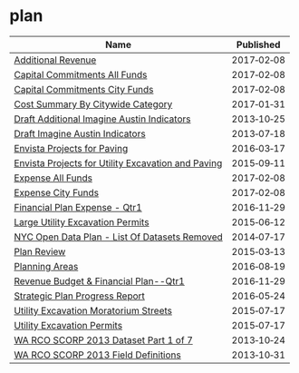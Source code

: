 # plan

Name | Published
---- | ---------
[Additional Revenue](../datasets/hii3-dcun.md) | 2017&#x2011;02&#x2011;08
[Capital Commitments All Funds](../datasets/8fnh-fcum.md) | 2017&#x2011;02&#x2011;08
[Capital Commitments City Funds](../datasets/4vf7-wwbk.md) | 2017&#x2011;02&#x2011;08
[Cost Summary By Citywide Category](../datasets/9ddq-vbjj.md) | 2017&#x2011;01&#x2011;31
[Draft Additional Imagine Austin Indicators](../datasets/7dis-buys.md) | 2013&#x2011;10&#x2011;25
[Draft Imagine Austin Indicators](../datasets/d7k5-jyb8.md) | 2013&#x2011;07&#x2011;18
[Envista Projects for Paving](../datasets/bxqh-5px8.md) | 2016&#x2011;03&#x2011;17
[Envista Projects for Utility Excavation and Paving](../datasets/sf93-6dmr.md) | 2015&#x2011;09&#x2011;11
[Expense All Funds](../datasets/am45-6syq.md) | 2017&#x2011;02&#x2011;08
[Expense City Funds](../datasets/kzk6-y58k.md) | 2017&#x2011;02&#x2011;08
[Financial Plan Expense - Qtr1](../datasets/sqmu-2ixd.md) | 2016&#x2011;11&#x2011;29
[Large Utility Excavation Permits](../datasets/i926-ujnc.md) | 2015&#x2011;06&#x2011;12
[NYC Open Data Plan - List Of Datasets Removed](../datasets/unw7-yyit.md) | 2014&#x2011;07&#x2011;17
[Plan Review](../datasets/s8xg-6upf.md) | 2015&#x2011;03&#x2011;13
[Planning Areas](../datasets/wf35-y6fh.md) | 2016&#x2011;08&#x2011;19
[Revenue Budget & Financial Plan--Qtr1](../datasets/vf4p-p8ui.md) | 2016&#x2011;11&#x2011;29
[Strategic Plan Progress Report](../datasets/nja7-3m37.md) | 2016&#x2011;05&#x2011;24
[Utility Excavation Moratorium Streets](../datasets/5wbp-dwzt.md) | 2015&#x2011;07&#x2011;17
[Utility Excavation Permits](../datasets/smdf-6c45.md) | 2015&#x2011;07&#x2011;17
[WA RCO SCORP 2013 Dataset Part 1 of 7](../datasets/irc2-87d5.md) | 2013&#x2011;10&#x2011;24
[WA RCO SCORP 2013 Field Definitions](../datasets/yr5j-kyei.md) | 2013&#x2011;10&#x2011;31

